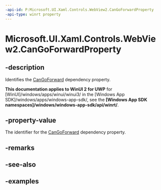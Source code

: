 ```yaml
---
-api-id: P:Microsoft.UI.Xaml.Controls.WebView2.CanGoForwardProperty
-api-type: winrt property
---
```


# Microsoft.UI.Xaml.Controls.WebView2.CanGoForwardProperty

<!--
public static Microsoft.UI.Xaml.DependencyProperty CanGoForwardProperty { get; }
-->


## -description

Identifies the [CanGoForward](webview2_cangoforward.md) dependency property.

**This documentation applies to WinUI 2 for UWP** for [WinUI]/windows/apps/winui/winui3/ in the [Windows App SDK]/windows/apps/windows-app-sdk/, see the **[Windows App SDK namespaces]/windows/windows-app-sdk/api/winrt/**.

## -property-value

The identifier for the [CanGoForward](webview2_cangoforward.md) dependency property.

## -remarks

## -see-also

## -examples


